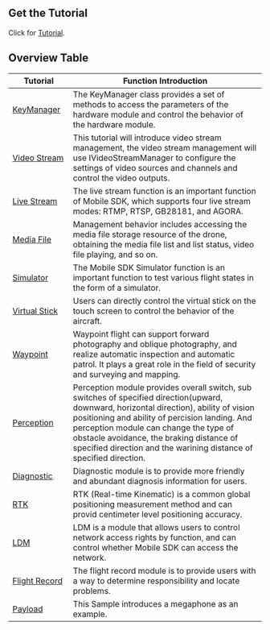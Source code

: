 ## Get the Tutorial
Click for [Tutorial](https://github.com/dji-sdk/Mobile-SDK-Android-V5).

## Overview Table
| Tutorial                                                     | Function Introduction                                        |
| ------------------------------------------------------------ | ------------------------------------------------------------ |
| [KeyManager](https://developer.dji.com/document/cdfbecd2-21e3-4d2a-95cb-d42b1f480829) <img width=100/> | The KeyManager class provides a set of methods to access the parameters of the hardware module and control the behavior of the hardware module. |
| [Video Stream](https://developer.dji.com/document/f254efb8-b3c3-42f1-aba9-35a6340e08c8) <img width=100/> | This tutorial will introduce video stream management, the video stream management will use IVideoStreamManager to configure the settings of video sources and channels and control the video outputs. |
|[Live Stream](https://developer.dji.com/document/b7d60c87-339d-4c67-88ee-bba259615a57)|The live stream function is an important function of Mobile SDK, which supports four live stream modes: RTMP, RTSP, GB28181, and AGORA.|
| [Media File](https://developer.dji.com/document/0da197cc-9b60-4fe3-8b31-c43123860589) <img width=100/> | Management behavior includes accessing the media file storage resource of the drone, obtaining the media file list and list status, video file playing, and so on.|
| [Simulator](https://developer.dji.com/document/ad2b5a1f-f1c7-4c65-a47f-3c751ab908fa) <img width=100/> | The Mobile SDK Simulator function is an important function to test various flight states in the form of a simulator. |
|[Virtual Stick](https://developer.dji.com/document/0cfc77bd-b2b0-4052-a85f-75021767f787)|Users can directly control the virtual stick on the touch screen to control the behavior of the aircraft. |
| [Waypoint](https://developer.dji.com/document/9d156a6c-292a-4ae1-8ebf-ed84cacc94f7) <img width=100/> | Waypoint flight can support forward photography and oblique photography, and realize automatic inspection and automatic patrol. It plays a great role in the field of security and surveying and mapping. |
| [Perception]() <img width=100/> | Perception module provides overall switch, sub switches of specified direction(upward, downward, horizontal direction), ability of vision positioning and ability of percision landing. And perception module can change the type of obstacle avoidance, the braking distance of specified direction and the warining distance of specified direction. |
|[Diagnostic](https://developer.dji.com/document/2d035913-eba8-4b0c-9dad-3577bd5dd59c)|Diagnostic module is to provide more friendly and abundant diagnosis information for users.|
|[RTK](https://developer.dji.com/document/e4afae43-9164-4f41-a016-e734b86c08d9)|RTK (Real-time Kinematic) is a common global positioning measurement method and can provid centimeter level positioning accuracy.|
| [LDM](https://developer.dji.com/document/46c5f62a-4457-408f-b417-9c0597045f02) <img width=100/> | LDM is a module that allows users to control network access rights by function, and can control whether Mobile SDK can access the network. |
| [Flight Record](https://developer.dji.com/document/1898bc40-9454-44c4-9a30-7fd949546dcf) <img width=100/> | The flight record module is to provide users with a way to determine responsibility and locate problems. |
| [Payload](https://developer.dji.com/document/112c4e92-fe3c-4d21-834e-50bdf28c1703) <img width=100/> | This Sample introduces a megaphone as an example. |




